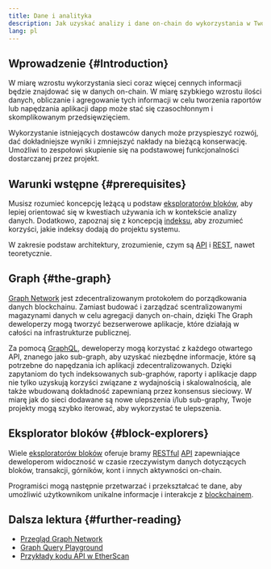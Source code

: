 ```yaml
---
title: Dane i analityka
description: Jak uzyskać analizy i dane on-chain do wykorzystania w Twoich aplikacjach zdecentralizowanych
lang: pl
---
```


## Wprowadzenie {#Introduction}

W miarę wzrostu wykorzystania sieci coraz więcej cennych informacji będzie znajdować się w danych on-chain. W miarę szybkiego wzrostu ilości danych, obliczanie i agregowanie tych informacji w celu tworzenia raportów lub napędzania aplikacji dapp może stać się czasochłonnym i skomplikowanym przedsięwzięciem.

Wykorzystanie istniejących dostawców danych może przyspieszyć rozwój, dać dokładniejsze wyniki i zmniejszyć nakłady na bieżącą konserwację. Umożliwi to zespołowi skupienie się na podstawowej funkcjonalności dostarczanej przez projekt.

## Warunki wstępne {#prerequisites}

Musisz rozumieć koncepcję leżącą u podstaw [eksploratorów bloków](/developers/docs/data-and-analytics/block-explorers/), aby lepiej orientować się w kwestiach używania ich w kontekście analizy danych. Dodatkowo, zapoznaj się z koncepcją [indeksu](/glossary/#index), aby zrozumieć korzyści, jakie indeksy dodają do projektu systemu.

W zakresie podstaw architektury, zrozumienie, czym są [API](https://www.wikipedia.org/wiki/API) i [REST](https://www.wikipedia.org/wiki/Representational_state_transfer), nawet teoretycznie.

## Graph {#the-graph}

[Graph Network](https://thegraph.com/) jest zdecentralizowanym protokołem do porządkowania danych blockchainu. Zamiast budować i zarządzać scentralizowanymi magazynami danych w celu agregacji danych on-chain, dzięki The Graph deweloperzy mogą tworzyć bezserwerowe aplikacje, które działają w całości na infrastrukturze publicznej.

Za pomocą [GraphQL](https://graphql.org/), deweloperzy mogą korzystać z każdego otwartego API, znanego jako sub-graph, aby uzyskać niezbędne informacje, które są potrzebne do napędzania ich aplikacji zdecentralizowanych. Dzięki zapytaniom do tych indeksowanych sub-graphów, raporty i aplikacje dapp nie tylko uzyskują korzyści związane z wydajnością i skalowalnością, ale także wbudowaną dokładność zapewnianą przez konsensus sieciowy. W miarę jak do sieci dodawane są nowe ulepszenia i/lub sub-graphy, Twoje projekty mogą szybko iterować, aby wykorzystać te ulepszenia.

## Eksplorator bloków {#block-explorers}

Wiele [eksploratorów bloków](/developers/docs/data-and-analytics/block-explorers/) oferuje bramy [RESTful](https://www.wikipedia.org/wiki/Representational_state_transfer) [API](https://www.wikipedia.org/wiki/API) zapewniające deweloperom widoczność w czasie rzeczywistym danych dotyczących bloków, transakcji, górników, kont i innych aktywności on-chain.

Programiści mogą następnie przetwarzać i przekształcać te dane, aby umożliwić użytkownikom unikalne informacje i interakcje z [blockchainem](/glossary/#blockchain).

## Dalsza lektura {#further-reading}

- [Przegląd Graph Network](https://thegraph.com/docs/network#overview)
- [Graph Query Playground](https://thegraph.com/explorer/subgraph/graphprotocol/graph-network-mainnet?version=current)
- [Przykłady kodu API w EtherScan](https://etherscan.io/apis#contracts)
